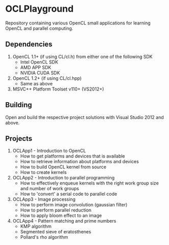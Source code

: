 # OCLPlayground
Repository containing various OpenCL small applications for learning OpenCL and parallel computing.

## Dependencies
1. OpenCL 1.1+ (if using CL/cl.h) from either one of the following SDK
    * Intel OpenCL SDK
    * AMD APP SDK
    * NVIDIA CUDA SDK
2. OpenCL 1.2+ (if using CL/cl.hpp)
    * Same as above
3. MSVC++ Platform Toolset v110+ (VS2012+)

## Building
Open and build the respective project solutions with Visual Studio 2012 and above.

## Projects
1. OCLApp1 - Introduction to OpenCL
    * How to get platforms and devices that is available
    * How to retrieve information about platforms and devices
    * How to build OpenCL kernel from source
    * How to create kernels
2. OCLApp2 - Introduction to parallel programming
    * How to effectively enqueue kernels with the right work group size and number of work groups
    * How to 'convert' a serial code to parallel code
3. OCLApp3 - Image processing
    * How to perform image convolution (gaussian filter)
    * How to perform parallel reduction
    * How to apply bloom effect to an image
4. OCLApp4 - Pattern matching and prime numbers
    * KMP algorithm
    * Segmented sieve of eratosthenes
    * Pollard's rho algorithm
